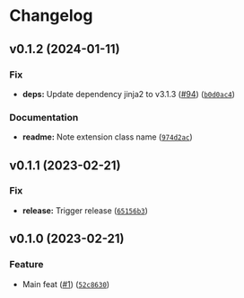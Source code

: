 # Changelog

<!--next-version-placeholder-->

## v0.1.2 (2024-01-11)

### Fix

* **deps:** Update dependency jinja2 to v3.1.3 ([#94](https://github.com/34j/jinja2-env/issues/94)) ([`b0d0ac4`](https://github.com/34j/jinja2-env/commit/b0d0ac4a5ff0a81123239f6354c77ff3b41ae1b5))

### Documentation

* **readme:** Note extension class name ([`974d2ac`](https://github.com/34j/jinja2-env/commit/974d2acda8d108a3aed40175864ccef6d21659a8))

## v0.1.1 (2023-02-21)
### Fix
* **release:** Trigger release ([`65156b3`](https://github.com/34j/jinja2-env/commit/65156b3d364815a9df2185c88af7bbe71167728e))

## v0.1.0 (2023-02-21)
### Feature
* Main feat ([#1](https://github.com/34j/jinja2-env/issues/1)) ([`52c8630`](https://github.com/34j/jinja2-env/commit/52c86305a73fe69fe0134ac380018ab968e2c966))
